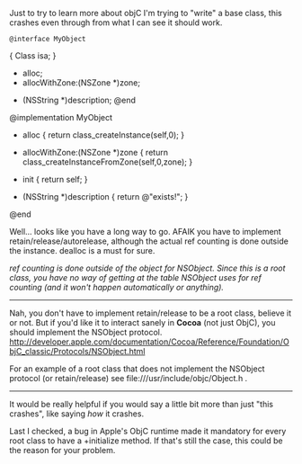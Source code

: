 Just to try to learn more about objC I'm trying to "write" a base class, this crashes even through from what I can see it should work.

    @interface MyObject
{
	Class isa;
}
+ alloc;
+ allocWithZone:(NSZone *)zone;
- (NSString *)description;
@end

@implementation MyObject

+ alloc
{
	return class_createInstance(self,0);
}

+ allocWithZone:(NSZone *)zone
{
	return class_createInstanceFromZone(self,0,zone);
}

- init
{
	return self;
}

- (NSString *)description
{
	return @"exists!";
}

@end

Well... looks like you have a long way to go.  AFAIK you have to implement retain/release/autorelease, although the actual ref counting is done outside the instance.  dealloc is a must for sure.

*ref counting is done outside of the object for NSObject.  Since this is a root class, you have no way of getting at the table NSObject uses for ref counting (and it won't happen automatically or anything).*

----

Nah, you don't have to implement retain/release to be a root class, believe it or not.  But if you'd like it to interact sanely in **Cocoa** (not just ObjC), you should implement the NSObject protocol.  http://developer.apple.com/documentation/Cocoa/Reference/Foundation/ObjC_classic/Protocols/NSObject.html

For an example of a root class that does not implement the NSObject protocol (or retain/release) see file:///usr/include/objc/Object.h .

----

It would be really helpful if you would say a little bit more than just "this crashes", like saying *how* it crashes.

Last I checked, a bug in Apple's ObjC runtime made it mandatory for every root class to have a     +initialize method. If that's still the case, this could be the reason for your problem.
